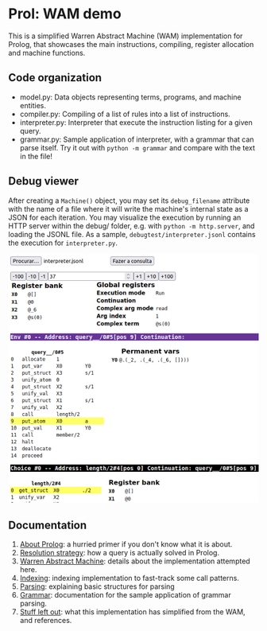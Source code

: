 # Prol: WAM demo

This is a simplified Warren Abstract Machine (WAM) implementation for Prolog, that showcases
the main instructions, compiling, register allocation and machine functions.

## Code organization

- model.py: Data objects representing terms, programs, and machine entities.
- compiler.py: Compiling of a list of rules into a list of instructions.
- interpreter.py: Interpreter that execute the instruction listing for a given query.
- grammar.py: Sample application of interpreter, with a grammar that can parse itself.
  Try it out with `python -m grammar` and compare with the text in the file!

## Debug viewer

After creating a `Machine()` object, you may set its `debug_filename` attribute with the
name of a file where it will write the machine's internal state as a JSON for each iteration.
You may visualize the execution by running an HTTP server within the debug/ folder, e.g.
with `python -m http.server`, and loading the JSONL file.
As a sample, `debugtest/interpreter.jsonl` contains the execution for `interpreter.py`.

![Screenshot of debug view, showcasing instructions, register values and controls](docs/debug-view.png)

## Documentation

1. [About Prolog](docs/about-prolog.md): a hurried primer if you don't know what it is about.
1. [Resolution strategy](docs/resolution.md): how a query is actually solved in Prolog. 
1. [Warren Abstract Machine](docs/wam.md): details about the implementation attempted here.
1. [Indexing](docs/indices.md): indexing implementation to fast-track some call patterns.
1. [Parsing](docs/parsing.md): explaining basic structures for parsing
1. [Grammar](docs/grammar.md): documentation for the sample application of grammar parsing.
1. [Stuff left out](docs/references.md): what this implementation has simplified from the WAM, and references.

